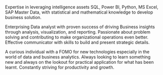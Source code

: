 Expertise in leveraging intelligence assets SQL, Power BI, Python, MS Excel, SAP Master Data, with statistical and mathematical knowledge to develop business solution. 

Enterprising Data analyst with proven success of driving Business insights through analysis, visualization, and reporting. Passionate about problem solving and contributing to make organizational operations even better. Effective communicator with skills to build and present strategic details. 

A curious individual with a FOMO for new technologies especially in the world of data and business analytics. Always looking to learn something new and always on the lookout for practical application for what has been learnt. Constantly striving for productivity and growth.
